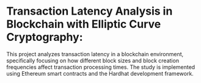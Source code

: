 # Transaction Latency Analysis in Blockchain with Elliptic Curve Cryptography:

This project analyzes transaction latency in a blockchain environment, specifically focusing on how different block sizes and block creation frequencies affect transaction processing times. The study is implemented using Ethereum smart contracts and the Hardhat development framework.

